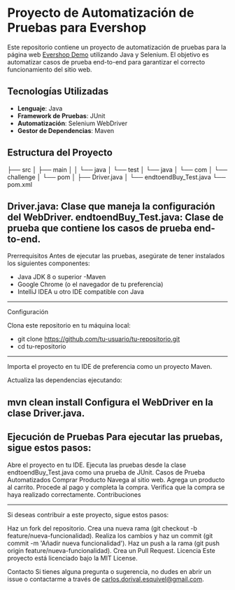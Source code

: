 # Proyecto de Automatización de Pruebas para Evershop

Este repositorio contiene un proyecto de automatización de pruebas para la página web [Evershop Demo](https://demo.evershop.io) utilizando Java y Selenium. El objetivo es automatizar casos de prueba end-to-end para garantizar el correcto funcionamiento del sitio web.

## Tecnologías Utilizadas

- **Lenguaje**: Java
- **Framework de Pruebas**: JUnit
- **Automatización**: Selenium WebDriver
- **Gestor de Dependencias**: Maven

## Estructura del Proyecto


├── src
│   ├── main
│   │   └── java
│   └── test
│       └── java
│           └── com
│               └── challenge
│                   └── pom
│                       ├── Driver.java
│                       └── endtoendBuy_Test.java
└── pom.xml

Driver.java: Clase que maneja la configuración del WebDriver.
endtoendBuy_Test.java: Clase de prueba que contiene los casos de prueba end-to-end.
-------------------------------------------------------------------------------------

Prerrequisitos
Antes de ejecutar las pruebas, asegúrate de tener instalados los siguientes componentes:

- Java JDK 8 o superior
-Maven
- Google Chrome (o el navegador de tu preferencia)
- IntelliJ IDEA u otro IDE compatible con Java


------------------------------------------------------------------------------------
Configuración

Clona este repositorio en tu máquina local:


- git clone https://github.com/tu-usuario/tu-repositorio.git
- cd tu-repositorio

------------------------------------------------------------------------------------
Importa el proyecto en tu IDE de preferencia como un proyecto Maven.

Actualiza las dependencias ejecutando:

mvn clean install
Configura el WebDriver en la clase Driver.java.
------------------------------------------------------------------------------------
Ejecución de Pruebas
Para ejecutar las pruebas, sigue estos pasos:
------------------------------------------------------------------------------------
Abre el proyecto en tu IDE.
Ejecuta las pruebas desde la clase endtoendBuy_Test.java como una prueba de JUnit.
Casos de Prueba Automatizados
Comprar Producto
Navega al sitio web.
Agrega un producto al carrito.
Procede al pago y completa la compra.
Verifica que la compra se haya realizado correctamente.
Contribuciones

------------------------------------------------------------------------------------
Si deseas contribuir a este proyecto, sigue estos pasos:

Haz un fork del repositorio.
Crea una nueva rama (git checkout -b feature/nueva-funcionalidad).
Realiza los cambios y haz un commit (git commit -m 'Añadir nueva funcionalidad').
Haz un push a la rama (git push origin feature/nueva-funcionalidad).
Crea un Pull Request.
Licencia
Este proyecto está licenciado bajo la MIT License.

Contacto
Si tienes alguna pregunta o sugerencia, no dudes en abrir un issue o contactarme a través de carlos.dorival.esquivel@gmail.com.

